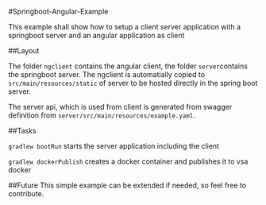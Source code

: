 #Springboot-Angular-Example

This example shall show how to setup a client server application with a springboot server and 
an angular application as client

##Layout 

The folder ``ngclient`` contains the angular client, the folder ``server``contains the springboot server.
The ngclient is automatially copied to ``src/main/resources/static`` of server to be hosted directly in the 
spring boot server.

The server api, which is used from client is generated from swagger definition from ``server/src/main/resources/example.yaml``.
 

##Tasks

``gradlew bootRun``   starts the server application including the client 

``gradlew dockerPublish`` creates a docker container and publishes it to vsa docker  

##Future
This simple example can be extended if needed, so feel free to contribute.


